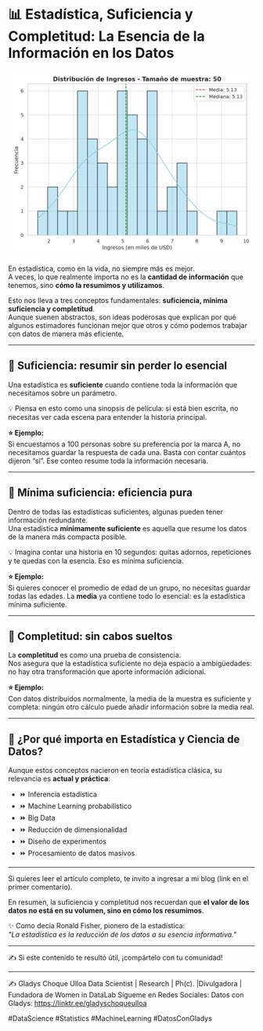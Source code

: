 # 📊 Estadística, Suficiencia y Completitud: La Esencia de la Información en los Datos

![Estadística, Suficiencia y Completitud](distribucion_ingresos.gif)

En estadística, como en la vida, no siempre más es mejor.  
A veces, lo que realmente importa no es la **cantidad de información** que tenemos, sino **cómo la resumimos y utilizamos**.

Esto nos lleva a tres conceptos fundamentales: **suficiencia, mínima suficiencia y completitud**.  
Aunque suenen abstractos, son ideas poderosas que explican por qué algunos estimadores funcionan mejor que otros y cómo podemos trabajar con datos de manera más eficiente.

---

## 📌 Suficiencia: resumir sin perder lo esencial

Una estadística es **suficiente** cuando contiene toda la información que necesitamos sobre un parámetro.  

💡 Piensa en esto como una sinopsis de película: si está bien escrita, no necesitas ver cada escena para entender la historia principal.

**⭐ Ejemplo:**  
Si encuestamos a 100 personas sobre su preferencia por la marca A, no necesitamos guardar la respuesta de cada una. Basta con contar cuántos dijeron “sí”. Ese conteo resume toda la información necesaria.

---

## 📌 Mínima suficiencia: eficiencia pura

Dentro de todas las estadísticas suficientes, algunas pueden tener información redundante.  
Una estadística **mínimamente suficiente** es aquella que resume los datos de la manera más compacta posible.  

💡 Imagina contar una historia en 10 segundos: quitas adornos, repeticiones y te quedas con la esencia. Eso es mínima suficiencia.

**⭐ Ejemplo:**  
Si quieres conocer el promedio de edad de un grupo, no necesitas guardar todas las edades. La **media** ya contiene todo lo esencial: es la estadística mínima suficiente.

---

## 📌 Completitud: sin cabos sueltos

La **completitud** es como una prueba de consistencia.  
Nos asegura que la estadística suficiente no deja espacio a ambigüedades: no hay otra transformación que aporte información adicional.

**⭐ Ejemplo:**  
Con datos distribuidos normalmente, la media de la muestra es suficiente y completa: ningún otro cálculo puede añadir información sobre la media real.

---

## 📌 ¿Por qué importa en Estadística y Ciencia de Datos?

Aunque estos conceptos nacieron en teoría estadística clásica, su relevancia es **actual y práctica**:

- ⏩ Inferencia estadística  
- ⏩ Machine Learning probabilístico  
- ⏩ Big Data  
- ⏩ Reducción de dimensionalidad  
- ⏩ Diseño de experimentos  
- ⏩ Procesamiento de datos masivos  

---

Si quieres leer el artículo completo, te invito a ingresar a mi blog (link en el primer comentario).

En resumen, la suficiencia y completitud nos recuerdan que **el valor de los datos no está en su volumen, sino en cómo los resumimos**.

✨ Como decía Ronald Fisher, pionero de la estadística:  
*"La estadística es la reducción de los datos a su esencia informativa."*

---

✍️ Si este contenido te resultó útil, ¡compártelo con tu comunidad!

---
✍️ Gladys Choque Ulloa
Data Scientist | Research | Ph(c). |Divulgadora | Fundadora de Women in DataLab
Sígueme en Redes Sociales: Datos con Gladys: https://linktr.ee/gladyschoqueulloa


#DataScience #Statistics #MachineLearning #DatosConGladys
